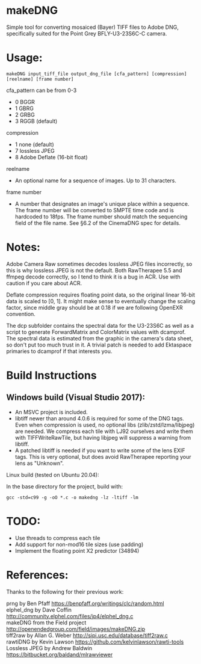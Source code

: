 # makeDNG

Simple tool for converting mosaiced (Bayer) TIFF files to Adobe DNG,
specifically suited for the Point Grey BFLY-U3-23S6C-C camera.

# Usage:

    makeDNG input_tiff_file output_dng_file [cfa_pattern] [compression] [reelname] [frame number]
cfa_pattern can be from 0-3
  * 0 BGGR
  * 1 GBRG
  * 2 GRBG
  * 3 RGGB (default)

compression
  * 1 none (default)
  * 7 lossless JPEG
  * 8 Adobe Deflate (16-bit float)

reelname
  * An optional name for a sequence of images. Up to 31 characters.

frame number
  * A number that designates an image's unique place within a sequence. The
  frame number will be converted to SMPTE time code and is hardcoded to 18fps.
  The frame number should match the sequencing field of the file name. See §6.2
  of the CinemaDNG spec for details.

# Notes:

Adobe Camera Raw sometimes decodes lossless JPEG files incorrectly, so this is
why lossless JPEG is not the default. Both RawTherapee 5.5 and ffmpeg decode
correctly, so I tend to think it is a bug in ACR. Use with caution if you care
about ACR.

Deflate compression requires floating point data, so the original linear 16-bit
data is scaled to [0, 1]. It might make sense to eventually change the scaling
factor, since middle gray should be at 0.18 if we are following OpenEXR convention.

The dcp subfolder contains the spectral data for the U3-23S6C as well as a script
to generate ForwardMatrix and ColorMatrix values with dcamprof.  The spectral
data is estimated from the graphic in the camera's data sheet, so don't put too
much trust in it.  A trivial patch is needed to add Ektaspace primaries to
dcamprof if that interests you.

# Build Instructions

## Windows build (Visual Studio 2017):

 * An MSVC project is included.
 * libtiff newer than around 4.0.6 is required for some of the DNG tags.
   Even when compression is used, no optional libs (zlib/zstd/lzma/libjpeg) are
   needed. We compress each tile with LJ92 ourselves and write them with
   TIFFWriteRawTile, but having libjpeg will suppress a warning from libtiff.
 * A patched libtiff is needed if you want to write some of the lens EXIF
   tags. This is very optional, but does avoid RawTherapee reporting your lens
   as "Unknown".

Linux build (tested on Ubuntu 20.04):

In the base directory for the project, build with:

```
gcc -std=c99 -g -oO *.c -o makedng -lz -ltiff -lm
```

# TODO:

 * Use threads to compress each tile
 * Add support for non-mod16 tile sizes (use padding)
 * Implement the floating point X2 predictor (34894)

# References:

Thanks to the following for their previous work:

prng by Ben Pfaff https://benpfaff.org/writings/clc/random.html  
elphel_dng by Dave Coffin http://community.elphel.com/files/jp4/elphel_dng.c  
makeDNG from the Field project http://openendedgroup.com/field/images/makeDNG.zip  
tiff2raw by Allan G. Weber http://sipi.usc.edu/database/tiff2raw.c  
rawtiDNG by Kevin Lawson https://github.com/kelvinlawson/rawti-tools  
Lossless JPEG by Andrew Baldwin https://bitbucket.org/baldand/mlrawviewer  
